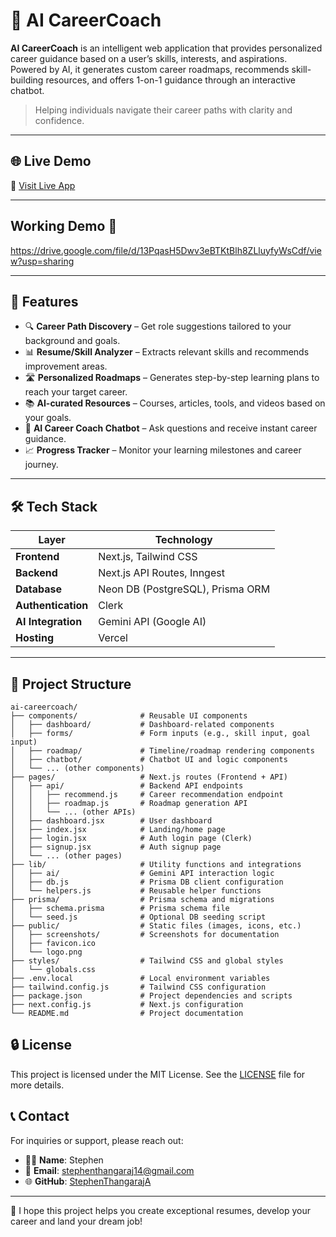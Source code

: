# 🧠 AI CareerCoach

**AI CareerCoach** is an intelligent web application that provides personalized career guidance based on a user’s skills, interests, and aspirations. Powered by AI, it generates custom career roadmaps, recommends skill-building resources, and offers 1-on-1 guidance through an interactive chatbot.

> Helping individuals navigate their career paths with clarity and confidence.

---

## 🌐 Live Demo

🔗 [Visit Live App](https://your-deployed-site-url.com)

---

## Working Demo 🎥

https://drive.google.com/file/d/13PqasH5Dwv3eBTKtBlh8ZLluyfyWsCdf/view?usp=sharing

---


## 🚀 Features

- 🔍 **Career Path Discovery** – Get role suggestions tailored to your background and goals.
- 📊 **Resume/Skill Analyzer** – Extracts relevant skills and recommends improvement areas.
- 🛣️ **Personalized Roadmaps** – Generates step-by-step learning plans to reach your target career.
- 📚 **AI-curated Resources** – Courses, articles, tools, and videos based on your goals.
- 💬 **AI Career Coach Chatbot** – Ask questions and receive instant career guidance.
- 📈 **Progress Tracker** – Monitor your learning milestones and career journey.

---

## 🛠️ Tech Stack

| Layer         | Technology                          |
|---------------|--------------------------------------|
| **Frontend**  | Next.js, Tailwind CSS                |
| **Backend**   | Next.js API Routes, Inngest          |
| **Database**  | Neon DB (PostgreSQL), Prisma ORM     |
| **Authentication** | Clerk                          |
| **AI Integration** | Gemini API (Google AI)          |
| **Hosting**   | Vercel                               |

---

## 📁 Project Structure

```
ai-careercoach/
├── components/              # Reusable UI components
│   ├── dashboard/           # Dashboard-related components
│   ├── forms/               # Form inputs (e.g., skill input, goal input)
│   ├── roadmap/             # Timeline/roadmap rendering components
│   ├── chatbot/             # Chatbot UI and logic components
│   └── ... (other components)
├── pages/                   # Next.js routes (Frontend + API)
│   ├── api/                 # Backend API endpoints
│   │   ├── recommend.js     # Career recommendation endpoint
│   │   ├── roadmap.js       # Roadmap generation API
│   │   └── ... (other APIs)
│   ├── dashboard.jsx        # User dashboard
│   ├── index.jsx            # Landing/home page
│   ├── login.jsx            # Auth login page (Clerk)
│   ├── signup.jsx           # Auth signup page
│   └── ... (other pages)
├── lib/                     # Utility functions and integrations
│   ├── ai/                  # Gemini API interaction logic
│   ├── db.js                # Prisma DB client configuration
│   └── helpers.js           # Reusable helper functions
├── prisma/                  # Prisma schema and migrations
│   ├── schema.prisma        # Prisma schema file
│   └── seed.js              # Optional DB seeding script
├── public/                  # Static files (images, icons, etc.)
│   ├── screenshots/         # Screenshots for documentation
│   ├── favicon.ico
│   └── logo.png
├── styles/                  # Tailwind CSS and global styles
│   └── globals.css
├── .env.local               # Local environment variables
├── tailwind.config.js       # Tailwind CSS configuration
├── package.json             # Project dependencies and scripts
├── next.config.js           # Next.js configuration
└── README.md                # Project documentation
```

## 🔒 License

This project is licensed under the MIT License. See the [LICENSE](LICENSE) file for more details.

## 📞 Contact

For inquiries or support, please reach out:
- 👨‍💼 **Name**: Stephen
- 📧 **Email**: stephenthangaraj14@gmail.com
- 🌐 **GitHub**: [StephenThangarajA](https://github.com/StephenThangarajA)

---

🙌 I hope this project helps you create exceptional resumes, develop your career and land your dream job!
